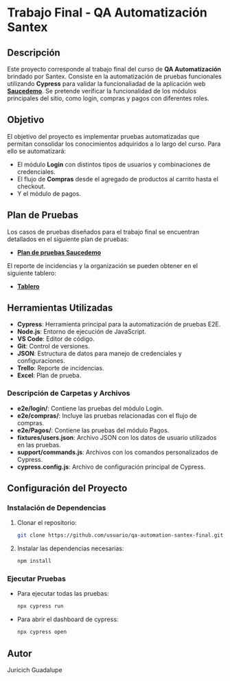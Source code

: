 # Trabajo Final - QA Automatización Santex

## Descripción
Este proyecto corresponde al trabajo final del curso de **QA Automatización** brindado por Santex. Consiste en la automatización de pruebas funcionales utilizando **Cypress** para validar la funcionaliadad de la aplicación web [**Saucedemo**](https://www.saucedemo.com). Se pretende verificar la funcionalidad de los módulos principales del sitio, como login, compras y pagos con diferentes roles.

## Objetivo
El objetivo del proyecto es implementar pruebas automatizadas que permitan consolidar los conocimientos adquiridos a lo largo del curso. Para ello se automatizará:

- El módulo **Login** con distintos tipos de usuarios y combinaciones de credenciales.
- El flujo de **Compras** desde el agregado de productos al carrito hasta el checkout.
- Y el módulo de pagos.

## Plan de Pruebas

Los casos de pruebas diseñados para el trabajo final se encuentran detallados en el siguiente plan de pruebas:

- [**Plan de pruebas Saucedemo**](https://docs.google.com/spreadsheets/d/1ldvy_7QHPnqOeuWTdIDTVgAIwS0kMFyH/edit?pli=1&gid=667922442#gid=667922442)

El reporte de incidencias y la organización se pueden obtener en el siguiente tablero:

 - [**Tablero**](https://trello.com/invite/b/67520bb971f5024007b5ef19/ATTI353614252c63d8147e54a298719c7805F93398EE/test-qa)

## Herramientas Utilizadas

- **Cypress**: Herramienta principal para la automatización de pruebas E2E.
- **Node.js**: Entorno de ejecución de JavaScript.
- **VS Code**: Editor de código.
- **Git**: Control de versiones.
- **JSON**: Estructura de datos para manejo de credenciales y configuraciones.
- **Trello**: Reporte de incidencias.
- **Excel**: Plan de prueba.

### Descripción de Carpetas y Archivos

- **e2e/login/**: Contiene las pruebas del módulo Login.
- **e2e/compras/**: Incluye las pruebas relacionadas con el flujo de compras.
- **e2e/Pagos/**: Contiene las pruebas del módulo Pagos.
- **fixtures/users.json**: Archivo JSON con los datos de usuario utilizados en las pruebas.
- **support/commands.js**: Archivos con los comandos personalizados de Cypress.
- **cypress.config.js**: Archivo de configuración principal de Cypress.

## Configuración del Proyecto

### Instalación de Dependencias
1. Clonar el repositorio:
   ```bash
   git clone https://github.com/usuario/qa-automation-santex-final.git
   ```

2. Instalar las dependencias necesarias:
   ```bash
   npm install
   ```

### Ejecutar Pruebas

- Para ejecutar todas las pruebas:
   ```bash
   npx cypress run
   ```

- Para abrir el dashboard de cypress:
   ```bash
   npx cypress open
   ```
   
## Autor
Juricich Guadalupe
